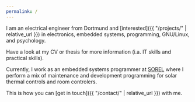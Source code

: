 ```yaml
---
permalink: /
---
```


I am an electrical engineer from Dortmund and [interested]({{ "/projects/" | relative_url }}) in electronics, embedded systems, programming, GNU/Linux, and psychology.

Have a look at my CV or thesis for more information (i.a. IT skills and practical skills).

Currently, I work as an embedded systems programmer at [SOREL](https://sorel.de/) where I perform a mix of maintenance and development programming for solar thermal controls and room controlers.

This is how you can [get in touch]({{ "/contact/" | relative_url }}) with me.

